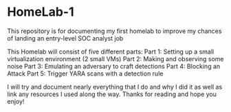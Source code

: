 # HomeLab-1
This repository is for documenting my first homelab to improve my chances of landing an entry-level SOC analyst job

This Homelab will consist of five different parts:
Part 1: Setting up a small virtualization environment (2 small VMs)
Part 2: Making and observing some noise
Part 3: Emulating an adversary to craft detections
Part 4: Blocking an Attack
Part 5: Trigger YARA scans with a detection rule

I will try and document nearly everything that I do and why I did it as well as link any resources I used along the way. 
Thanks for reading and hope you enjoy!
